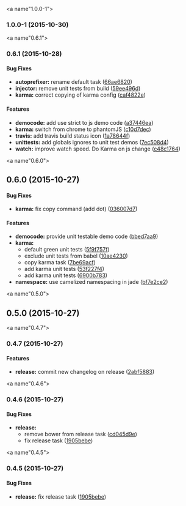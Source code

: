 <a name"1.0.0-1"></a>
### 1.0.0-1 (2015-10-30)


<a name"0.6.1"></a>
### 0.6.1 (2015-10-28)


#### Bug Fixes

* **autoprefixer:** rename default task ([66ae6820](https://github.com/nexumAG/generator-atomic/commit/66ae6820))
* **injector:** remove unit tests from build ([59ee496d](https://github.com/nexumAG/generator-atomic/commit/59ee496d))
* **karma:** correct copying of karma config ([caf4822e](https://github.com/nexumAG/generator-atomic/commit/caf4822e))


#### Features

* **democode:** add use strict to js demo code ([a37446ea](https://github.com/nexumAG/generator-atomic/commit/a37446ea))
* **karma:** switch from chrome to phantomJS ([c10d7dec](https://github.com/nexumAG/generator-atomic/commit/c10d7dec))
* **travis:** add travis build status icon ([1a78644f](https://github.com/nexumAG/generator-atomic/commit/1a78644f))
* **unittests:** add globals ignores to unit test demos ([7ec508d4](https://github.com/nexumAG/generator-atomic/commit/7ec508d4))
* **watch:** improve watch speed. Do Karma on js change ([c48c1764](https://github.com/nexumAG/generator-atomic/commit/c48c1764))


<a name"0.6.0"></a>
## 0.6.0 (2015-10-27)


#### Bug Fixes

* **karma:** fix copy command (add dot) ([036007d7](https://github.com/nexumAG/generator-atomic/commit/036007d7))


#### Features

* **democode:** provide unit testable demo code ([bbed7aa9](https://github.com/nexumAG/generator-atomic/commit/bbed7aa9))
* **karma:**
  * default green unit tests ([5f9f757f](https://github.com/nexumAG/generator-atomic/commit/5f9f757f))
  * exclude unit tests from babel ([10ae4230](https://github.com/nexumAG/generator-atomic/commit/10ae4230))
  * copy karma task ([7be69acf](https://github.com/nexumAG/generator-atomic/commit/7be69acf))
  * add karma unit tests ([53f227f4](https://github.com/nexumAG/generator-atomic/commit/53f227f4))
  * add karma unit tests ([6900b783](https://github.com/nexumAG/generator-atomic/commit/6900b783))
* **namespace:** use camelized namespacing in jade ([bf7e2ce2](https://github.com/nexumAG/generator-atomic/commit/bf7e2ce2))


<a name"0.5.0"></a>
## 0.5.0 (2015-10-27)



<a name"0.4.7"></a>
### 0.4.7 (2015-10-27)


#### Features

* **release:** commit new changelog on release ([2abf5883](https://github.com/nexumAG/generator-atomic/commit/2abf5883))


<a name"0.4.6"></a>
### 0.4.6 (2015-10-27)


#### Bug Fixes

* **release:**
  * remove bower from release task ([cd045d9e](https://github.com/nexumAG/generator-atomic/commit/cd045d9e))
  * fix release task ([1905bebe](https://github.com/nexumAG/generator-atomic/commit/1905bebe))


<a name"0.4.5"></a>
### 0.4.5 (2015-10-27)


#### Bug Fixes

* **release:** fix release task ([1905bebe](https://github.com/nexumAG/generator-atomic/commit/1905bebe))
